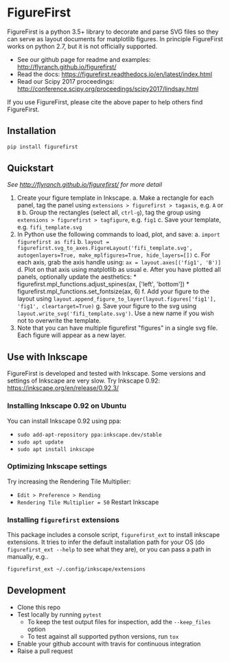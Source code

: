 # FigureFirst
FigureFirst is a python 3.5+ library to decorate and parse SVG files so they can serve as layout documents for matplotlib figures. In principle FigureFirst works on python 2.7, but it is not officially supported. 
* See our github page for readme and examples: http://flyranch.github.io/figurefirst/
* Read the docs: https://figurefirst.readthedocs.io/en/latest/index.html
* Read our Scipy 2017 proceedings: http://conference.scipy.org/proceedings/scipy2017/lindsay.html

If you use FigureFirst, please cite the above paper to help others find FigureFirst.

## Installation

```bash
pip install figurefirst
```

## Quickstart
*See http://flyranch.github.io/figurefirst/ for more detail*
1. Create your figure template in Inkscape. 
    a. Make a rectangle for each panel, tag the panel using `extensions > figurefirst > tagaxis`, e.g. `A` or `B`
    b. Group the rectangles (select all, `ctrl-g`), tag the group using `extensions > figurefirst > tagfigure`, e.g. `fig1`
    c. Save your template, e.g. `fifi_template.svg`
2. In Python use the following commands to load, plot, and save:
    a. `import figurefirst as fifi`
    b. `layout = figurefirst.svg_to_axes.FigureLayout('fifi_template.svg', autogenlayers=True, make_mplfigures=True, hide_layers=[])`
    c. For each axis, grab the axis handle using: `ax = layout.axes[('fig1', 'B')]`
    d. Plot on that axis using matplotlib as usual
    e. After you have plotted all panels, optionally update the aesthetics:
        * figurefirst.mpl_functions.adjust_spines(ax, ['left', 'bottom'])
        * figurefirst.mpl_functions.set_fontsize(ax, 6)
    f. Add your figure to the layout using `layout.append_figure_to_layer(layout.figures['fig1'], 'fig1', cleartarget=True)`
    g. Save your figure to the svg using `layout.write_svg('fifi_template.svg')`. Use a new name if you wish not to overwrite the template. 
3. Note that you can have multiple figurefirst "figures" in a single svg file. Each figure will appear as a new layer.  


## Use with Inkscape
FigureFirst is developed and tested with Inkscape. Some versions and settings of Inkscape are very slow. Try Inkscape 0.92: https://inkscape.org/en/release/0.92.3/

### Installing Inkscape 0.92 on Ubuntu
You can install Inkscape 0.92 using ppa:
* `sudo add-apt-repository ppa:inkscape.dev/stable`
* `sudo apt update`
* `sudo apt install inkscape`

### Optimizing Inkscape settings
Try increasing the Rendering Tile Multiplier:
* `Edit > Preference > Rending`
* `Rendering Tile Multiplier = 50`
Restart Inkscape

### Installing `figurefirst` extensions

This package includes a console script, `figurefirst_ext` to install inkscape extensions.
It tries to infer the default installation path for your OS (do `figurefirst_ext --help` to see what they are),
or you can pass a path in manually, e.g..

```bash
figurefirst_ext ~/.config/inkscape/extensions
```


## Development

- Clone this repo
- Test locally by running `pytest`
  - To keep the test output files for inspection, add the `--keep_files` option
  - To test against all supported python versions, run `tox`
- Enable your github account with travis for continuous integration
- Raise a pull request
